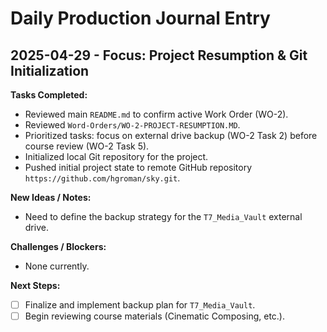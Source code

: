 # Daily Production Journal Entry

## 2025-04-29 - Focus: Project Resumption & Git Initialization

**Tasks Completed:**
- Reviewed main `README.md` to confirm active Work Order (WO-2).
- Reviewed `Word-Orders/WO-2-PROJECT-RESUMPTION.MD`.
- Prioritized tasks: focus on external drive backup (WO-2 Task 2) before course review (WO-2 Task 5).
- Initialized local Git repository for the project.
- Pushed initial project state to remote GitHub repository `https://github.com/hgroman/sky.git`.

**New Ideas / Notes:**
- Need to define the backup strategy for the `T7_Media_Vault` external drive.

**Challenges / Blockers:**
- None currently.

**Next Steps:**
- [ ] Finalize and implement backup plan for `T7_Media_Vault`.
- [ ] Begin reviewing course materials (Cinematic Composing, etc.).
